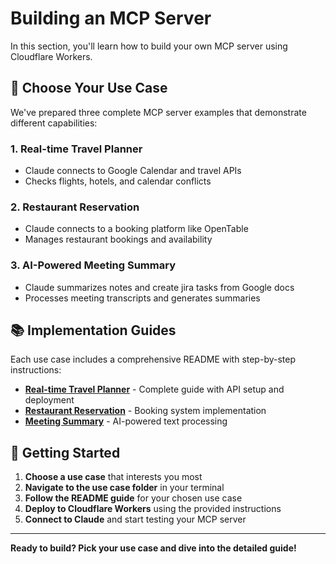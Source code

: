 # Building an MCP Server

In this section, you'll learn how to build your own MCP server using Cloudflare Workers.

## 🎯 Choose Your Use Case

We've prepared three complete MCP server examples that demonstrate different capabilities:

### 1. **Real-time Travel Planner**
- Claude connects to Google Calendar and travel APIs
- Checks flights, hotels, and calendar conflicts

### 2. **Restaurant Reservation**
- Claude connects to a booking platform like OpenTable
- Manages restaurant bookings and availability

### 3. **AI-Powered Meeting Summary**
- Claude summarizes notes and create jira tasks from Google docs
- Processes meeting transcripts and generates summaries

## 📚 Implementation Guides

Each use case includes a comprehensive README with step-by-step instructions:

- **[Real-time Travel Planner](../use-cases/travel-planner/README.md)** - Complete guide with API setup and deployment
- **[Restaurant Reservation](../use-cases/restaurant-reservation/README.md)** - Booking system implementation
- **[Meeting Summary](../use-cases/meeting-summary/README.md)** - AI-powered text processing

## 🚀 Getting Started

1. **Choose a use case** that interests you most
2. **Navigate to the use case folder** in your terminal
3. **Follow the README guide** for your chosen use case
4. **Deploy to Cloudflare Workers** using the provided instructions
5. **Connect to Claude** and start testing your MCP server

---

**Ready to build? Pick your use case and dive into the detailed guide!**
